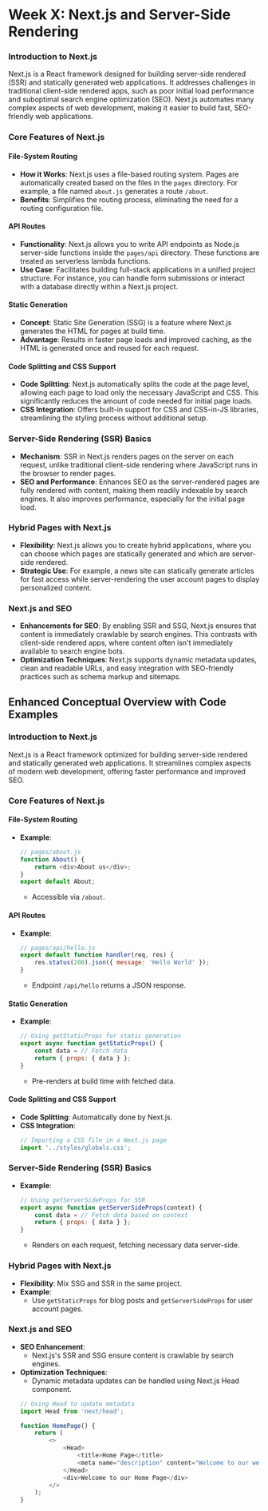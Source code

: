 # Week X: Next.js and Server-Side Rendering

### Introduction to Next.js
Next.js is a React framework designed for building server-side rendered (SSR) and statically generated web applications. It addresses challenges in traditional client-side rendered apps, such as poor initial load performance and suboptimal search engine optimization (SEO). Next.js automates many complex aspects of web development, making it easier to build fast, SEO-friendly web applications.

### Core Features of Next.js

#### File-System Routing
- **How it Works**: Next.js uses a file-based routing system. Pages are automatically created based on the files in the `pages` directory. For example, a file named `about.js` generates a route `/about`.
- **Benefits**: Simplifies the routing process, eliminating the need for a routing configuration file.

#### API Routes
- **Functionality**: Next.js allows you to write API endpoints as Node.js server-side functions inside the `pages/api` directory. These functions are treated as serverless lambda functions.
- **Use Case**: Facilitates building full-stack applications in a unified project structure. For instance, you can handle form submissions or interact with a database directly within a Next.js project.

#### Static Generation
- **Concept**: Static Site Generation (SSG) is a feature where Next.js generates the HTML for pages at build time.
- **Advantage**: Results in faster page loads and improved caching, as the HTML is generated once and reused for each request.

#### Code Splitting and CSS Support
- **Code Splitting**: Next.js automatically splits the code at the page level, allowing each page to load only the necessary JavaScript and CSS. This significantly reduces the amount of code needed for initial page loads.
- **CSS Integration**: Offers built-in support for CSS and CSS-in-JS libraries, streamlining the styling process without additional setup.

### Server-Side Rendering (SSR) Basics
- **Mechanism**: SSR in Next.js renders pages on the server on each request, unlike traditional client-side rendering where JavaScript runs in the browser to render pages.
- **SEO and Performance**: Enhances SEO as the server-rendered pages are fully rendered with content, making them readily indexable by search engines. It also improves performance, especially for the initial page load.

### Hybrid Pages with Next.js
- **Flexibility**: Next.js allows you to create hybrid applications, where you can choose which pages are statically generated and which are server-side rendered.
- **Strategic Use**: For example, a news site can statically generate articles for fast access while server-rendering the user account pages to display personalized content.

### Next.js and SEO
- **Enhancements for SEO**: By enabling SSR and SSG, Next.js ensures that content is immediately crawlable by search engines. This contrasts with client-side rendered apps, where content often isn't immediately available to search engine bots.
- **Optimization Techniques**: Next.js supports dynamic metadata updates, clean and readable URLs, and easy integration with SEO-friendly practices such as schema markup and sitemaps.


## Enhanced Conceptual Overview with Code Examples

### Introduction to Next.js
Next.js is a React framework optimized for building server-side rendered and statically generated web applications. It streamlines complex aspects of modern web development, offering faster performance and improved SEO.

### Core Features of Next.js

#### File-System Routing
- **Example**:
  ```javascript
  // pages/about.js
  function About() {
      return <div>About us</div>;
  }
  export default About;
  ```
  - Accessible via `/about`.

#### API Routes
- **Example**:
  ```javascript
  // pages/api/hello.js
  export default function handler(req, res) {
      res.status(200).json({ message: 'Hello World' });
  }
  ```
  - Endpoint `/api/hello` returns a JSON response.

#### Static Generation
- **Example**:
  ```javascript
  // Using getStaticProps for static generation
  export async function getStaticProps() {
      const data = // Fetch data
      return { props: { data } };
  }
  ```
  - Pre-renders at build time with fetched data.

#### Code Splitting and CSS Support
- **Code Splitting**: Automatically done by Next.js.
- **CSS Integration**:
  ```javascript
  // Importing a CSS file in a Next.js page
  import '../styles/globals.css';
  ```

### Server-Side Rendering (SSR) Basics
- **Example**:
  ```javascript
  // Using getServerSideProps for SSR
  export async function getServerSideProps(context) {
      const data = // Fetch data based on context
      return { props: { data } };
  }
  ```
  - Renders on each request, fetching necessary data server-side.

### Hybrid Pages with Next.js
- **Flexibility**: Mix SSG and SSR in the same project.
- **Example**:
  - Use `getStaticProps` for blog posts and `getServerSideProps` for user account pages.

### Next.js and SEO
- **SEO Enhancement**:
  - Next.js's SSR and SSG ensure content is crawlable by search engines.
- **Optimization Techniques**:
  - Dynamic metadata updates can be handled using Next.js Head component.
  ```javascript
  // Using Head to update metadata
  import Head from 'next/head';
  
  function HomePage() {
      return (
          <>
              <Head>
                  <title>Home Page</title>
                  <meta name="description" content="Welcome to our website" />
              </Head>
              <div>Welcome to our Home Page</div>
          </>
      );
  }
  ```

